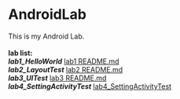 # AndroidLab
This is my Android Lab.<br><br>
**lab list:**<br>
_**lab1_HelloWorld**_
[lab1 README.md](https://github.com/lois00/AndroidLab/blob/master/app/src/main/java/cl/fjnu/edu/cn/android_lab/lab1_HelloWorld/README.md)<br>
_**lab2_LayoutTest**_
[lab2 README.md](https://github.com/lois00/AndroidLab/blob/master/app/src/main/java/cl/fjnu/edu/cn/android_lab/lab2_LayoutTest/README.md)
<br>
_**lab3_UITest**_
[lab3 README.md](https://github.com/lois00/AndroidLab/blob/master/app/src/main/java/cl/fjnu/edu/cn/android_lab/lab3_UITest/README.md)
<br>
_**lab4_SettingActivityTest**_
[lab4_SettingActivityTest](https://github.com/lois00/AndroidLab/blob/master/app/src/main/java/cl/fjnu/edu/cn/android_lab/lab4_SettingActivityTest/README.md)<br>

